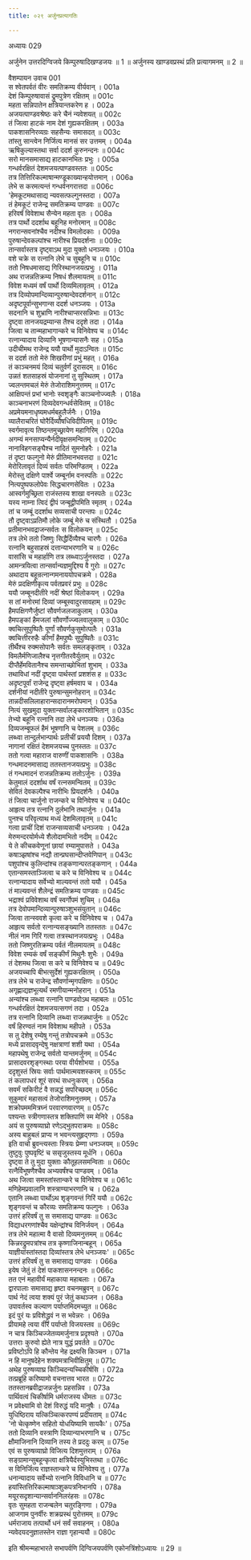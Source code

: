 ```yaml
---
title: ०२९ अर्जुनप्रत्यागतिः

---
```

अध्यायः 029

अर्जुनेन उत्तरदिग्विजये किम्पुरुषादिखण्डजयः ॥ 1 ॥ अर्जुनस्य खाण्डवप्रस्थं प्रति प्रत्यागमनम् ॥ 2 ॥
	
वैशम्पायन उवाच 	001  
स श्वेतपर्वतं वीरः समतिक्रम्य वीर्यवान् ।                            	001a  
देशं किम्पुरुषावासं द्रुमपुत्रेण रक्षितम् ॥	001c  
महता सन्निपातेन क्षत्रियान्तकरेण ह ।	002a  
अजयत्पाण्डवश्रेष्ठः करे चैनं न्यवेशयत् ॥	002c  
तं जित्वा हाटकं नाम देशं गुह्यकरक्षितम् ।	003a  
पाकशासनिरव्यग्रः सहसैन्यः समासदत् ॥	003c  
तांस्तु सान्त्वेन निर्जित्य मानसं सर उत्तमम् ।	004a  
ऋषिकुल्यास्तथा सर्वा ददर्श कुरुनन्दनः ॥	004c  
सरो मानसमासाद्य हाटकानभितः प्रभुः ।	005a  
गन्धर्वरक्षितं देशमजयत्पाण्डवस्ततः ॥	005c  
तत्र तित्तिरिकल्माषान्मण्डूकाख्यान्हयोत्तमान् ।	006a  
लेभे स करमत्यन्तं गन्धर्वनगरात्तदा ॥	006c  
\'हेमकूटमथासाद्य न्यवसत्फल्गुनस्तदा ।	007a  
तं हेमकूटं राजेन्द्र समतिक्रम्य पाण्डवः ॥	007c  
हरिवर्षं विवेशाथ सैन्येन महता वृतः ।	008a  
तत्र पार्थो ददर्शाथ बहूनिह मनोरमान् ॥	008c  
नगरान्सवनांश्चैव नदीश्च विमलोदकाः ।	009a  
पुरुषान्देवकल्पांश्च नारीश्च प्रियदर्शनाः ॥	009c  
तान्सर्वास्तत्र दृष्ट्वाऽथ मुदा युक्तो धनञ्जयः ।	010a  
वशे चक्रे स रत्नानि लेभे च सुबहूनि च ॥	010c  
ततो निषधमासाद्य गिरिस्थानजयत्प्रभुः ।	011a  
अथ राजन्नतिक्रम्य निषधं शैलमायतम् ॥	011c  
विवेश मध्यमं वर्षं पार्थो दिव्यमिलावृतम् ।	012a  
तत्र दिव्योपमान्दिव्यान्पुरुषान्देवदर्शनान् ॥	012c  
अदृष्टपूर्वान्सुभगान्स ददर्श धनञ्जयः ।	013a  
सदनानि च शुभ्राणि नारीश्चाप्सरसन्निभाः ॥	013c  
दृष्ट्वा तानजयद्रम्यान्स तैश्च ददृशे तदा ।	014a  
जित्वा च तान्महाभागान्करे च विनिवेश्य च ॥	014c  
रत्नान्यादाय दिव्यानि भूषणान्यासनैः सह ।	015a  
उदीचीमथ राजेन्द्र ययौ पार्थो मुदाऽन्वितः ॥	015c  
स ददर्श ततो मेरुं शिखरीणां प्रभुं महत् ।	016a  
तं काञ्चनमयं दिव्यं चतुर्वर्णं दुरासदम् ॥	016c  
उन्नतं शतसाहस्रं योजनानां तु सुस्थितम् ।	017a  
ज्वलन्तमचलं मेरुं तेजोराशिमनुत्तमम् ॥	017c  
आक्षिपन्तं प्रभां भानोः स्वशृङ्गैः काञ्चनोज्ज्वलैः ।	018a  
काञ्चनाभरणं दिव्यदेवगन्धर्वसेवितम् ॥	018c  
अप्रमेयमनाधृष्यमधर्मबहुलैर्जनैः ।	019a  
व्यालैराचरितं घोरैर्दिव्यौषधिविदीपितम् ॥	019c  
स्वर्गमावृत्य तिष्ठन्तमुच्छ्रायेण महागिरिम् ।	020a  
अगम्यं मनसाप्यन्यैर्नदीवृक्षसमन्वितम् ॥	020c  
नानाविहगसङ्घैश्च नादितं सुमनोहरैः ।	021a  
तं दृष्टा फल्गुनो मेरुं प्रीतिमानभवत्तदा ॥	021c  
मेरोरिलावृतं दिव्यं सर्वतः परिमण्डितम् ।	022a  
मेरोस्तु दक्षिणे पार्श्वे जम्बूर्नाम वनस्पतिः ॥	022c  
नित्यपुष्पफलोपेवः सिद्धचारणसेवितः ।	023a  
आस्वर्गमुच्छ्रिता राजंस्तस्य शाखा वनस्पतेः ॥	023c  
यस्य नाम्ना त्विदं द्वीपं जन्बूद्वीपमिति स्मृतम् ।	024a  
तां च जम्बूं ददर्शाथ सव्यसाची परन्तपः ॥	024c  
तौ दृष्ट्वाऽप्रतिमौ लोके जम्बूं मेरुं च संस्थितौ ।	025a  
प्रतीमानभवद्राजन्सर्वतः स विलोकयन् ॥	025c  
तत्र लेभे ततो जिष्णुः सिद्धैर्दिव्यैश्च चारणैः ।	026a  
रत्नानि बहुसाहस्रं दत्तान्याभरणानि च ॥	026c  
वासांसि च महार्हाणि तत्र लब्ध्वाऽर्जुनस्तदा ।	027a  
आमन्त्रयित्वा तान्सर्वान्यज्ञमुद्दिश्य वै गुरोः ॥	027c  
अथादाय बहून्रत्नान्गमनाययोपचक्रमे ।	028a  
मेरुं प्रदक्षिणीकृत्य पर्वतप्रवरं प्रभुः ॥	028c  
ययौ जम्बूनदीतीरे नदीं श्रेष्ठां विलोकयन् ।	029a  
स तां मनोरमां दिव्यां जम्बूस्वादुरसावहाम् ॥	029c  
हैमपक्षिगणैर्जुष्टां सौवर्णजलजाकुलाम् ।	030a  
हैमपङ्कां हैमजलां सौवर्णोज्ज्वलवालुकाम् ॥	030c  
क्वचित्सुपुष्पितैः पूर्णां सौवर्णकुसुमोत्पलैः ।	031a  
क्वचित्तीररुहैः कीर्णां हैमपुष्पैः सुपुष्पितैः ॥	031c  
तीर्थैश्च रुक्मसोपानैः सर्वतः समलङ्कृताम् ।	032a  
विमलैर्मणिजालैश्च नृत्तगीतरवैर्युताम् ॥	032c  
दीप्तैर्हेमवितानैश्च समन्ताच्छोभितां शुभाम् ।	033a  
तथाविधां नदीं दृष्ट्वा पार्थस्तां प्रशशंस ह ॥	033c  
अदृष्टपूर्वां राजेन्द्र दृष्ट्वा हर्षमवाप च ।	034a  
दर्शनीयां नदीतीरे पुरुषान्सुमनोहरान् ॥	034c  
तान्नदीसलिलाहारान्सदारानमरोपमान् ।	035a  
नित्यं सुखमुदा युक्तान्सर्वालङ्कारशोभितान् ॥	035c  
तेभ्यो बहूनि रत्नानि तदा लेभे धनञ्जयः ।	036a  
दिव्यजम्बूफलं हैमं भूषणानि च पेशलम् ॥	036c  
लब्ध्वा तान्दुर्लभान्पार्थः प्रतीचीं प्रययौ दिशम् ।	037a  
नागानां रक्षितं देशमजयच्च पुनस्ततः ॥	037c  
ततो गत्वा महाराज वारुणीं पाकशासनिः ।	038a  
गन्धमादनमासाद्य ततस्तानजयत्प्रभुः ॥	038c  
तं गन्धमादनं राजन्नतिक्रम्य ततोऽर्जुनः ।	039a  
केतुमालं ददर्शाथ वर्षं रत्नसमन्वितम् ॥	039c  
सेवितं देवकल्पैश्च नारीभिः प्रियदर्शनैः ।	040a  
तं जित्वा चार्जुनो राजन्करे च विनिवेश्य च ॥	040c  
आहृत्य तत्र रत्नानि दुर्लभानि तथार्जुनः ।	041a  
पुनश्च परिवृत्याथ मध्यं देशमिलावृतम् ॥	041c  
गत्वा प्राचीं दिशं राजन्सव्यसाची धनञ्जयः ।	042a  
मेरुमन्दरयोर्मध्ये शैलोदामभितो नदीम् ॥	042c  
ये ते कीचकवेणूनां छायां रम्यामुपासते ।	043a  
कषाञ्झषांश्च नद्यौ तान्प्रघसान्दीप्तवेणिपान् ॥	043c  
पशुपांश्च कुलिन्दांश्च तङ्कणान्परतङ्कणान् ।	044a  
एतान्समस्ताञ्जित्वा च करे च विनिवेश्य च ॥	044c  
रत्नान्यादाय सर्वेभ्यो माल्यवन्तं ततो ययौ ।	045a  
तं माल्यवन्तं शैलेन्द्रं समतिक्रम्य पाण्डवः ॥	045c  
भद्राश्वं प्रविवेशाथ वर्षं स्वर्गोपमं शुचिम् ।	046a  
तत्र देवोपमान्दिव्यान्पुरुषाञ्शुभसंयुतान् ॥	046c  
जित्वा तान्स्ववशे कृत्वा करे च विनिवेश्य च ।	047a  
आहृत्य सर्वतो रत्नान्यसङ्ख्यानि ततस्ततः ॥	047c  
नीलं नाम गिरिं गत्वा तत्रस्थानजयत्प्रभुः ।	048a  
ततो जिष्णुरतिक्रम्य पर्वतं नीलमायतम् ॥	048c  
विवेश रम्यकं वर्षं सङ्कीर्णं मिथुनैः शुभैः ।	049a  
तं देशमथ जित्वा स करे च विनिवेश्य च ॥	049c  
अजयच्चापि बीभत्सुर्देशं गुह्यकरक्षितम् ।	050a  
तत्र लेभे च राजेन्द्र सौवर्णान्मृगपक्षिणः ॥	050c  
अगृह्णाद्यज्ञभूत्यर्थं रमणीयान्मनोहरान् ।	051a  
अन्यांश्च लब्ध्वा रत्नानि पाण्डवोऽथ महाबलः ॥	051c  
गन्धर्वरक्षितं देशमजयत्सगणं तदा ।	052a  
तत्र रत्नानि दिव्यानि लब्ध्वा राजन्नथार्जुनः ॥	052c  
वर्षं हिरण्वतं नाम विवेशाथ महीपते ।	053a  
स तु देशेषु रम्येषु गन्तुं तत्रोपचक्रमे ॥	053c  
मध्ये प्रासादवृन्देषु नक्षत्राणां शशी यथा ।	054a  
महापथेषु राजेन्द्र सर्वतो यान्तमर्जुनम् ॥	054c  
प्रासादवरशृङ्गस्थाः परया वीर्यशोभया ।	055a  
ददृशुस्तं स्रियः सर्वाः पार्थमात्मयशस्करम् ॥	055c  
तं कलापधरं शूरं सरथं सधनुःकरम् ।	056a  
सवर्मं सकिरीटं वै सन्नद्धं सपरिच्छदम् ॥	056c  
सुकुमारं महासत्वं तेजोराशिमनुत्तमम् ।	057a  
शक्रोपमममित्रघ्नं परवारणवारणम् ॥	057c  
पश्यन्तः स्त्रीगणास्तत्र शक्तिपाणिं स्म मेनिरे ।	058a  
अयं स पुरुषव्याघ्रो रणेऽद्भुतपराक्रमः ॥	058c  
अस्य बाहुबलं प्राप्य न भवन्त्यसुहृद्गणाः ।	059a  
इति वाचो ब्रुवन्त्यस्ताः स्त्रियः प्रेम्णा धनञ्जयम् ॥	059c  
तुष्टुवुः पुष्पवृष्टिं च ससृजुस्तस्य मूर्धनि ।	060a  
दृष्ट्वा ते तु मुदा युक्ताः कौतूहलसमन्विताः ॥	060c  
रत्नैर्विभूषणैश्चैव अभ्यवर्षंश्च पाण्डवम् ।	061a  
अथ जित्वा समस्तांस्तान्करे च विनिवेश्य च ॥	061c  
मणिहेमप्रवालानि शस्त्राण्याभरणानि च ।	062a  
एतानि लब्ध्वा पार्थोऽथ शृङ्गवन्तं गिरिं ययौ ॥	062c  
शृङ्गवन्तं च कौरव्यः समतिक्रम्य फल्गुनः ।	063a  
उत्तरं हरिवर्षं तु स समासाद्य पाण्डवः ॥	063c  
विद्याधरगणांश्चैव यक्षेन्द्रांश्च विनिर्जयन् ।	064a  
तत्र लेभे महात्मा वै वासो दिव्यमनुत्तमम् ॥	064c  
किन्नरद्रुमपत्रांश्च तत्र कृष्णाजिनान्बहून् ।	065a  
याज्ञीयांस्तांस्तदा दिव्यांस्तत्र लेभे धनञ्जयः\' ॥	065c  
उत्तरं हरिवर्षं तु स समासाद्य पाण्डवः ।	066a  
इयेष जेतुं तं देशं पाकशासननन्दनः ॥	066c  
तत एनं महावीर्यं महाकाया महाबलाः ।	067a  
द्वारपालाः समासाद्य हृष्टा वचनमब्रुवन् ॥	067c  
पार्थ नेदं त्वया शक्यं पुरं जेतुं कथञ्जन ।	068a  
उपावर्तस्व कल्याण पर्याप्तमिदमच्युत ॥	068c  
इदं पुरं यः प्रविशेद्ध्रुवं  न स भवेन्नरः ।	069a  
प्रीयामहे त्वया वीर पर्याप्तो विजयस्तव ॥	069c  
न चात्र किञ्चिज्जेतव्यमर्जुनात्र प्रदृश्यते ।	070a  
उत्तराः कुरुवो ह्येते नात्र युद्धं प्रवर्तते ॥	070c  
प्रविष्टोऽपि हि कौन्तेय नेह द्रक्ष्यसि किञ्चन ।	071a  
न हि मानुषदेहेन शक्यमत्राभिवीक्षितुम् ॥	071c  
अथेह पुरुषव्याघ्र किञ्चिदन्यच्चिकीर्षसि ।	072a  
तत्प्रब्रूहि करिष्यामो वचनात्तव भारत ॥	072c  
ततस्तानब्रवीद्राजन्नर्जुनः प्रहसन्निव ।	073a  
पार्थिवत्वं चिकीर्षामि धर्मराजस्य धीमतः ॥	073c  
न प्रवेक्ष्यामि वो देशं विरुद्धं यदि मानुषैः ।	074a  
युधिष्ठिराय यत्किञ्चित्करपण्यं प्रदीयताम् ॥	074c  
\'नो चेत्कृष्णेन सहितो योधयिष्यामि सायकैः\'।	075a  
ततो दिव्यानि वस्त्राणि दिव्यान्याभरणानि च ।	075c  
क्षौमाजिनानि दिव्यानि तस्य ते प्रददुः करम् ॥	075e  
एवं स पुरुषव्याघ्रो विजित्य दिशमुत्तराम् ।	076a  
सङ्ग्रामान्सुबहून्कृत्वा क्षत्रियैर्दस्युभिस्तथा ॥	076c  
स विनिर्जित्य राज्ञस्तान्करे च विनिवेश्य तु ।	077a  
धनान्यादाय सर्वेभ्यो रत्नानि विविधानि च ॥	077c  
हयांस्तित्तिरिकल्माषाञ्शुकपत्रनिभानपि ।	078a  
मयूरसदृशान्यान्सर्वाननिलरंहसः ॥	078c  
वृतः सुमहता राजन्बलेन चतुरङ्गिणा ।	079a  
आजगाम पुनर्वीरः शक्रप्रस्थं पुरोत्तमम् ॥	079c  
धर्मराजाय तत्पार्थो धनं सर्वं सवाहनम् ।	080a  
न्यवेदयदनुज्ञातस्तेन राज्ञा गृहान्ययौ ॥ 	080c  

इति श्रीमन्महाभारते सभापर्वणि दिग्विजयपर्वणि एकोनत्रिंशोऽध्यायः ॥ 29 ॥